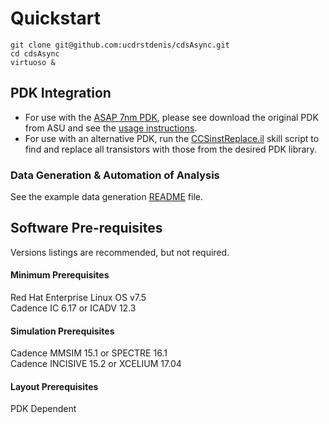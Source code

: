 # Quickstart #

```shell
git clone git@github.com:ucdrstdenis/cdsAsync.git
cd cdsAsync
virtuoso &
```

## PDK Integration
* For use with the [ASAP 7nm PDK](http://asap.asu.edu/asap/), please see download the original PDK from ASU and see the [usage instructions](../Documentation/Usage.md).
* For use with an alternative PDK, run the [CCSinstReplace.il](../Skill/CCSinstReplace.il) skill script to find and replace all transistors with those from the desired PDK library.

### Data Generation \& Automation of Analysis
See the example data generation [README](../Data/Data-Readme.md) file.


## Software Pre-requisites ##
Versions listings are recommended, but not required.

#### Minimum Prerequisites ####
Red Hat Enterprise Linux OS v7.5  
Cadence IC 6.17 or ICADV 12.3 

#### Simulation Prerequisites ####
Cadence MMSIM 15.1    or SPECTRE 16.1  
Cadence INCISIVE 15.2 or XCELIUM 17.04

#### Layout Prerequisites ####
PDK Dependent
